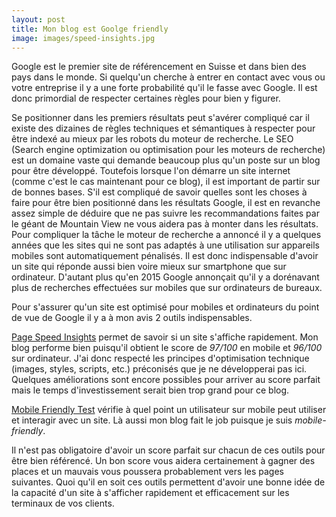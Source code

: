 ```yaml
---
layout: post
title: Mon blog est Goolge friendly
image: images/speed-insights.jpg
---
```

Google est le premier site de référencement en Suisse et dans bien des pays dans le monde. Si quelqu'un cherche à entrer en contact avec vous ou votre entreprise il y a une forte probabilité qu'il le fasse avec Google. Il est donc primordial de respecter certaines règles pour bien y figurer.

Se positionner dans les premiers résultats peut s'avérer compliqué car il existe des dizaines de règles techniques et sémantiques à respecter pour être indexé au mieux par les robots du moteur de recherche. Le SEO (Search engine optimization ou optimisation pour les moteurs de recherche) est un domaine vaste qui demande beaucoup plus qu'un poste sur un blog pour être développé. Toutefois lorsque l'on démarre un site internet (comme c'est le cas maintenant pour ce blog), il est important de partir sur de bonnes bases. S'il est compliqué de savoir quelles sont les choses à faire pour être bien positionné dans les résultats Google, il est en revanche assez simple de déduire que ne pas suivre les recommandations faites par le géant de Mountain View ne vous aidera pas à monter dans les résultats. Pour compliquer la tâche le moteur de recherche a annoncé il y a quelques années que les sites qui ne sont pas adaptés à une utilisation sur appareils mobiles sont automatiquement pénalisés. Il est donc indispensable d'avoir un site qui réponde aussi bien voire mieux sur smartphone que sur ordinateur. D'autant plus qu'en 2015 Google annonçait qu'il y a dorénavant plus de recherches effectuées sur mobiles que sur ordinateurs de bureaux.

Pour s'assurer qu'un site est optimisé pour mobiles et ordinateurs du point de vue de Google il y a à mon avis 2 outils indispensables. 

[Page Speed Insights](https://developers.google.com/speed/pagespeed/insights/) permet de savoir si un site s'affiche rapidement. Mon blog performe bien puisqu'il obtient le score de *97/100* en mobile et *96/100* sur ordinateur. J'ai donc respecté les principes d'optimisation technique (images, styles, scripts, etc.) préconisés que je ne développerai pas ici. Quelques améliorations sont encore possibles pour arriver au score parfait mais le temps d'investissement serait bien trop grand pour ce blog.

[Mobile Friendly Test](https://search.google.com/search-console/mobile-friendly) vérifie à quel point un utilisateur sur mobile peut utiliser et interagir avec un site. Là aussi mon blog fait le job puisque je suis *mobile-friendly*.

Il n'est pas obligatoire d'avoir un score parfait sur chacun de ces outils pour être bien référencé. Un bon score vous aidera certainement à gagner des places et un mauvais vous poussera probablement vers les pages suivantes. Quoi qu'il en soit ces outils permettent d'avoir une bonne idée de la capacité d'un site à s'afficher rapidement et efficacement sur les terminaux de vos clients.